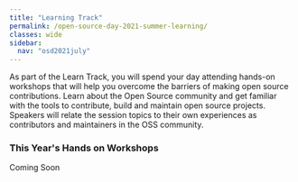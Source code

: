 ```yaml
---
title: "Learning Track"
permalink: /open-source-day-2021-summer-learning/
classes: wide
sidebar:
  nav: "osd2021july"
---
```


As part of the Learn Track, you will spend your day attending hands-on workshops that will help you overcome the barriers of making open source contributions. Learn about the Open Source community and get familiar with the tools to contribute, build and maintain open source projects. Speakers will relate the session topics to their own experiences as contributors and maintainers in the OSS community.

### This Year's Hands on Workshops

Coming Soon

